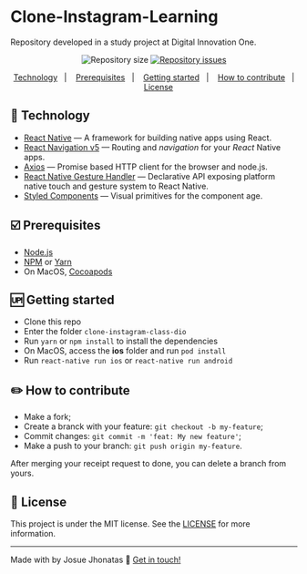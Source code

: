 # Clone-Instagram-Learning
Repository developed in a study project at Digital Innovation One.

<p align="center">
  <img alt="Repository size" src="https://img.shields.io/github/repo-size/robertosousa1/clone-instagram-class-dio.svg">
  </a>
  <a href="https://github.com/robertosousa1/clone-instagram-class-dio/issues">
    <img alt="Repository issues" src="https://img.shields.io/github/issues/robertosousa1/clone-instagram-class-dio.svg">
  </a>
</p>

<p align="center">
<a href="#rocket-technology">Technology</a>&nbsp;&nbsp;&nbsp;|&nbsp;&nbsp;&nbsp;
  <a href="#ballot_box_with_check-prerequisites">Prerequisites</a>&nbsp;&nbsp;&nbsp;|&nbsp;&nbsp;&nbsp;
    <a href="#up-getting-started">Getting started</a>&nbsp;&nbsp;&nbsp;|&nbsp;&nbsp;&nbsp;
    <a href="#pencil2-how-to-contribute">How to contribute</a>&nbsp;&nbsp;&nbsp;|&nbsp;&nbsp;&nbsp;
  <a href="#memo-license">License</a>
</p>

## [](#technology):rocket: Technology
-  <a href="https://reactnative.dev/">React Native</a> — A framework for building native apps using React.
-  <a href="https://reactnavigation.org/">React Navigation v5</a> — Routing and  _navigation_  for your  _React_  Native apps.
-  <a href="https://github.com/axios/axios">Axios</a> — Promise based HTTP client for the browser and node.js.
-  <a href="https://github.com/software-mansion/react-native-gesture-handler">React Native Gesture Handler</a> — Declarative API exposing platform native touch and gesture system to React Native.
-  <a href="https://styled-components.com/">Styled Components</a> — Visual primitives for the component age.

## [](#prerequisites):ballot_box_with_check: Prerequisites
-   [Node.js](https://nodejs.org/en/)
-   [NPM](https://www.npmjs.com/) or [Yarn](https://yarnpkg.com/pt-BR/docs/install)
- On MacOS, [Cocoapods](https://cocoapods.org/)

## [](#getting-started):up: Getting started

-   Clone this repo
-  Enter the folder `clone-instagram-class-dio`
-  Run `yarn` or `npm install` to install the dependencies
-  On MacOS, access the <b>ios</b> folder and run `pod install`
-  Run `react-native run ios` or `react-native run android`

## [](#how-to-contribute):pencil2: How to contribute

-   Make a fork;
-   Create a branck with your feature:  `git checkout -b my-feature`;
-   Commit changes:  `git commit -m 'feat: My new feature'`;
-   Make a push to your branch:  `git push origin my-feature`.

After merging your receipt request to done, you can delete a branch from yours.


## [](#license):memo: License
This project is under the MIT license. See the [LICENSE](https://github.com/josueeek/clone-instagram-class-dio/blob/master/LICENSE) for more information.

----------

Made with by Josue Jhonatas  👋  [Get in touch!](https://www.linkedin.com/in/jkalazans/)
